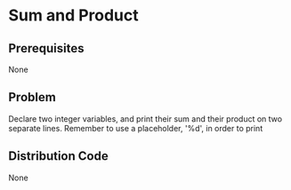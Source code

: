 # Sum and Product

## Prerequisites
None

## Problem
Declare two integer variables, and print their sum and their product on two separate lines. Remember to use a placeholder, '%d', in order to print

## Distribution Code
None